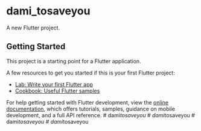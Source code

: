 # dami_tosaveyou

A new Flutter project.

## Getting Started

This project is a starting point for a Flutter application.

A few resources to get you started if this is your first Flutter project:

- [Lab: Write your first Flutter app](https://docs.flutter.dev/get-started/codelab)
- [Cookbook: Useful Flutter samples](https://docs.flutter.dev/cookbook)

For help getting started with Flutter development, view the
[online documentation](https://docs.flutter.dev/), which offers tutorials,
samples, guidance on mobile development, and a full API reference.
#   d a m i _ t o s a v e y o u  
 #   d a m i _ t o s a v e y o u  
 #   d a m i _ t o s a v e y o u  
 #   d a m i _ t o s a v e y o u  
 